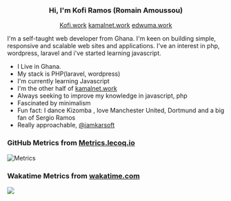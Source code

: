 <h3 align="center">Hi, I'm Kofi Ramos (Romain Amoussou)</h3>
<p align="center">
	<a href="https://kofi.work">Kofi.work</a> <a href="https://kamalnet.work">kamalnet.work</a> <a href="https://edwuma.work">edwuma.work</a>
</p>


<p>I'm a self-taught web developer from Ghana. I'm keen on building simple, responsive and scalable web sites and applications. I've an interest in php, wordpress, laravel and i've started learning javascript. </p>


- I Live in Ghana.
- My stack is PHP(laravel, wordpress)
- I'm currently learning Javascript
- I'm the other half of [kamalnet.work](https://kamalnet.work)
- Always seeking to improve my knowledge in javascript, php
- Fascinated by minimalism
- Fun fact: I dance Kizomba , love Manchester United, Dortmund and a big fan of Sergio Ramos
- Really approachable, [@iamkarsoft](https://twitter.com/iamkarsoft)

### GitHub Metrics from [Metrics.lecoq.io](https://metrics.lecoq.io)

![Metrics](https://metrics.lecoq.io/iamkarsoft?template=classic&config.timezone=UTC&config.animated=true)  
  
 ### Wakatime Metrics from  [wakatime.com](https://wakatime.come)
<a href="https://wakatime.com"><img src="https://wakatime.com/share/@iamkarsoft/6b4ac03f-0a3d-48fa-91f3-2ef56e133b46.png" /></a>
